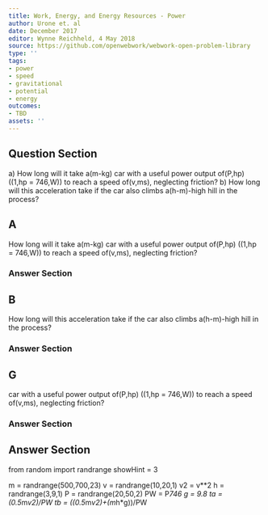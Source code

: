 ```yaml
---
title: Work, Energy, and Energy Resources - Power
author: Urone et. al
date: December 2017
editor: Wynne Reichheld, 4 May 2018
source: https://github.com/openwebwork/webwork-open-problem-library
type: ''
tags:
- power
- speed
- gravitational
- potential
- energy
outcomes:
- TBD
assets: ''
---
```


## Question Section 

a) How long will it take a(m-kg) car with a useful power output of(P,hp) ((1,hp = 746,W)) to reach a speed of(v,ms), neglecting friction? 
b) How long will this acceleration take if the car also climbs a(h-m)-high hill in the process?
## A
How long will it take a(m-kg) car with a useful power output of(P,hp) ((1,hp = 746,W)) to reach a speed of(v,ms), neglecting friction? 
### Answer Section
## B
How long will this acceleration take if the car also climbs a(h-m)-high hill in the process?
### Answer Section
## G
car with a useful power output of(P,hp) ((1,hp = 746,W)) to reach a speed of(v,ms), neglecting friction? 
### Answer Section


## Answer Section

from random import randrange
showHint = 3

m = randrange(500,700,23)
v = randrange(10,20,1)
v2 = v**2
h = randrange(3,9,1)
P = randrange(20,50,2)
PW = P*746
g = 9.8
ta = (0.5*m*v2)/PW
tb = ((0.5*m*v2)+(m*h*g))/PW